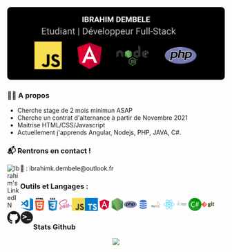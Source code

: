 <img src="https://github.com/idembele70/dembele/blob/main/header.png" alt="ibrahim dembele GitHub README header image">

### 👲🏿 A propos 
- Cherche stage de 2 mois minimun ASAP
- Cherche un contrat d'alternance à partir de Novembre 2021
- Maitrise HTML/CSS/Javascript
- Actuellement j'apprends Angular, Nodejs, PHP, JAVA, C#.

### 📬  Rentrons en contact !
<a href="https://www.linkedin.com/in/ibrahim-dembele-2a91351b3/">
  <img align="left" alt="Ibrahim's LinkedIN" width="30px" src="https://raw.githubusercontent.com/peterthehan/peterthehan/master/assets/linkedin.svg" />
</a>
 📩 : ibrahimk.dembele@outlook.fr

### Outils et Langages :

 <img align="left" alt="Visual Studio Code" width="30px" src="https://raw.githubusercontent.com/github/explore/80688e429a7d4ef2fca1e82350fe8e3517d3494d/topics/visual-studio-code/visual-studio-code.png" />
 <img align="left" alt="HTML5" width="30px" src="https://raw.githubusercontent.com/github/explore/80688e429a7d4ef2fca1e82350fe8e3517d3494d/topics/html/html.png" />
 <img align="left" alt="CSS3" width="30px" src="https://raw.githubusercontent.com/github/explore/80688e429a7d4ef2fca1e82350fe8e3517d3494d/topics/css/css.png" />
 <img align="left" alt="Sass" width="30px" src="https://raw.githubusercontent.com/github/explore/80688e429a7d4ef2fca1e82350fe8e3517d3494d/topics/sass/sass.png" />
 <img align="left" alt="JavaScript" width="30px" src="https://raw.githubusercontent.com/github/explore/80688e429a7d4ef2fca1e82350fe8e3517d3494d/topics/javascript/javascript.png" />
 <img align="left" alt="TypeScript" width="30px" src="https://raw.githubusercontent.com/github/explore/80688e429a7d4ef2fca1e82350fe8e3517d3494d/topics/typescript/typescript.png" />
 <img align="left" alt="Angular" width="30px" src="https://raw.githubusercontent.com/github/explore/80688e429a7d4ef2fca1e82350fe8e3517d3494d/topics/angular/angular.png" />
 <img align="left" alt="Node.js" width="30px" src="https://raw.githubusercontent.com/github/explore/80688e429a7d4ef2fca1e82350fe8e3517d3494d/topics/nodejs/nodejs.png" />
 <img align="left" alt="PHP" width="30px" src="https://raw.githubusercontent.com/github/explore/e94815998e4e0713912fed477a1f346ec04c3da2/topics/php/php.png" />
 <img align="left" alt="SQL" width="30px" src="https://raw.githubusercontent.com/github/explore/80688e429a7d4ef2fca1e82350fe8e3517d3494d/topics/sql/sql.png" />
<img align="left" alt="MySQL" width="30px" src="https://raw.githubusercontent.com/github/explore/80688e429a7d4ef2fca1e82350fe8e3517d3494d/topics/mysql/mysql.png" />
 <img align="left" alt="React" width="30px" src="https://raw.githubusercontent.com/github/explore/80688e429a7d4ef2fca1e82350fe8e3517d3494d/topics/react/react.png" />
 <img align="left" alt="Java" width="30px" src="https://raw.githubusercontent.com/github/explore/361e2821e2dea67711cde99c9c40ed357061cf27/topics/java/java.png" />
<img align="left" alt="Csharp" width="30px" src="https://raw.githubusercontent.com/github/explore/80688e429a7d4ef2fca1e82350fe8e3517d3494d/topics/csharp/csharp.png" />
<img align="left" alt="Git" width="30px" src="https://raw.githubusercontent.com/github/explore/80688e429a7d4ef2fca1e82350fe8e3517d3494d/topics/git/git.png" />
<img align="left" alt="GitHub" width="30px" src="https://raw.githubusercontent.com/github/explore/78df643247d429f6cc873026c0622819ad797942/topics/github/github.png" />
<img align="left" alt="Terminal" width="30px" src="https://raw.githubusercontent.com/github/explore/80688e429a7d4ef2fca1e82350fe8e3517d3494d/topics/terminal/terminal.png"/>
<br/>
<br/>


### Stats Github
<p align="center"><img src="https://github-readme-stats.vercel.app/api?username=idembele70&theme=dark&show_icons=true"/>
</p>
<!--START_SECTION:waka-->
<!--END_SECTION:waka-->
